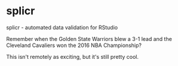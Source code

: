 # splicr
splicr - automated data validation for RStudio

Remember when the Golden State Warriors blew a 3-1 lead and the Cleveland Cavaliers won the 2016 NBA Championship?

This isn't remotely as exciting, but it's still pretty cool.
